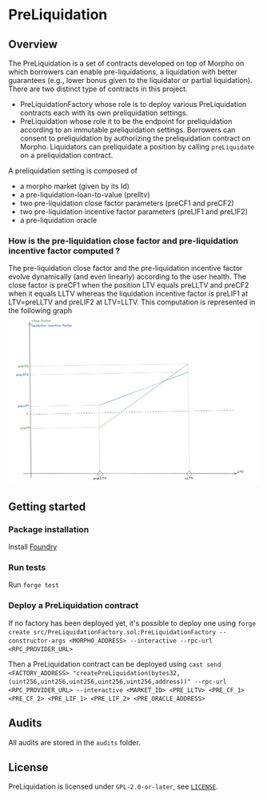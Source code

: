 # PreLiquidation
## Overview

The PreLiquidation is a set of contracts developed on top of Morpho on which borrowers can enable pre-liquidations, a liquidation with better guarantees (e.g., lower bonus given to the liquidator or partial liquidation).
There are two distinct type of contracts in this project.
- PreLiquidationFactory whose role is to deploy various PreLiquidation contracts each with its own preliquidation settings.
- PreLiquidation whose role it to be the endpoint for preliquidation according to an immutable preliquidation settings. Borrowers can consent to preliquidation by authorizing the preliquidation contract on Morpho. Liquidators can preliquidate a position by calling `preLiquidate` on a preliquidation contract.

A preliquidation setting is composed of
- a morpho market (given by its Id)
- a pre-liquidation-loan-to-value (prelltv)
- two pre-liquidation close factor parameters (preCF1 and preCF2)
- two pre-liquidation incentive factor parameters (preLIF1 and preLIF2)
- a pre-liquidation oracle


### How is the pre-liquidation close factor and pre-liquidation incentive factor computed ?
The pre-liquidation close factor and the pre-liquidation incentive factor evolve dynamically (and even linearly) according to the user health. The close factor is preCF1 when the position LTV equals preLLTV and preCF2 when it equals LLTV whereas the liquidation incentive factor is preLIF1 at LTV=preLLTV and preLIF2 at LTV=LLTV.
This computation is represented in the following graph
![LIF&CF](./img/preliquidation-cf-and-lif.png)

## Getting started
### Package installation
Install [Foundry](https://book.getfoundry.sh/getting-started/installation)

### Run tests
Run `forge test`

### Deploy a PreLiquidation contract
If no factory has been deployed yet, it's possible to deploy one using `forge create src/PreLiquidationFactory.sol:PreLiquidationFactory --constructor-args <MORPHO_ADDRESS> --interactive --rpc-url <RPC_PROVIDER_URL>`

Then a PreLiquidation contract can be deployed using `cast send <FACTORY_ADDRESS> "createPreLiquidation(bytes32,(uint256,uint256,uint256,uint256,uint256,address))" --rpc-url <RPC_PROVIDER_URL> --interactive <MARKET_ID> <PRE_LLTV> <PRE_CF_1> <PRE_CF_2> <PRE_LIF_1> <PRE_LIF_2> <PRE_ORACLE_ADDRESS>`

## Audits
All audits are stored in the `audits` folder.

## License
PreLiquidation is licensed under `GPL-2.0-or-later`, see [`LICENSE`](./LICENSE).
